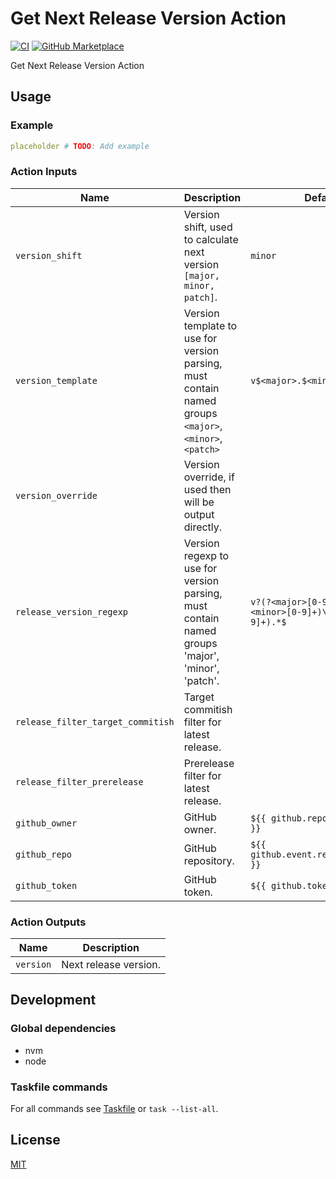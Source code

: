 # Get Next Release Version Action

[![CI](https://github.com/datalens-tech/get-next-release-version-action/workflows/Check%20PR/badge.svg)](https://github.com/datalens-tech/get-next-release-version-action/actions?query=workflow%3A%22%22Check+PR%22%22)
[![GitHub Marketplace](https://img.shields.io/badge/Marketplace-Get%20Next%20Release%20Version-blue.svg)](https://github.com/marketplace/actions/get-next-release-version)

Get Next Release Version Action

## Usage

### Example

```yaml
placeholder # TODO: Add example
```

### Action Inputs

| Name                              | Description                                                                                            | Default                                                     |
| --------------------------------- | ------------------------------------------------------------------------------------------------------ | ----------------------------------------------------------- |
| `version_shift`                   | Version shift, used to calculate next version `[major, minor, patch]`.                                 | `minor`                                                     |
| `version_template`                | Version template to use for version parsing, must contain named groups `<major>`, `<minor>`, `<patch>` | `v$<major>.$<minor>.$<patch>`                               |
| `version_override`                | Version override, if used then will be output directly.                                                |                                                             |
| `release_version_regexp`          | Version regexp to use for version parsing, must contain named groups 'major', 'minor', 'patch'.        | `v?(?<major>[0-9]+)\.(?<minor>[0-9]+)\.(?<patch>[0-9]+).*$` |
| `release_filter_target_commitish` | Target commitish filter for latest release.                                                            |                                                             |
| `release_filter_prerelease`       | Prerelease filter for latest release.                                                                  |                                                             |
| `github_owner`                    | GitHub owner.                                                                                          | `${{ github.repository_owner }}`                            |
| `github_repo`                     | GitHub repository.                                                                                     | `${{ github.event.repository.name }}`                       |
| `github_token`                    | GitHub token.                                                                                          | `${{ github.token }}`                                       |

### Action Outputs

| Name      | Description           |
| --------- | --------------------- |
| `version` | Next release version. |

## Development

### Global dependencies

- nvm
- node

### Taskfile commands

For all commands see [Taskfile](Taskfile.yaml) or `task --list-all`.

## License

[MIT](LICENSE)
